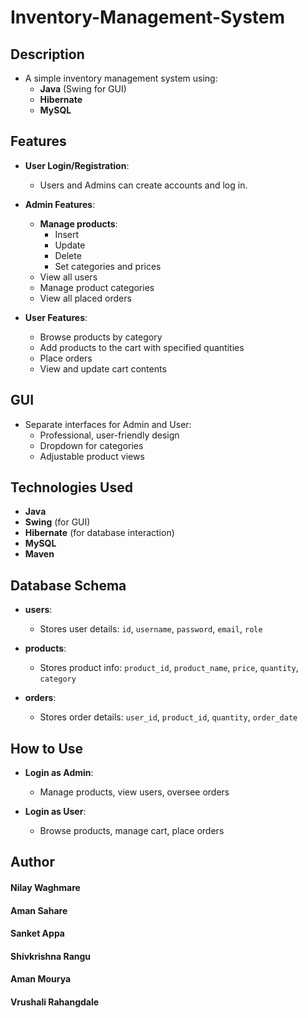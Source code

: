 # Inventory-Management-System

## Description
- A simple inventory management system using:
  - **Java** (Swing for GUI)
  - **Hibernate**
  - **MySQL**

## Features
- **User Login/Registration**:
  - Users and Admins can create accounts and log in.
  
- **Admin Features**:
  - **Manage products**:
    - Insert
    - Update
    - Delete
    - Set categories and prices
  - View all users
  - Manage product categories
  - View all placed orders

- **User Features**:
  - Browse products by category
  - Add products to the cart with specified quantities
  - Place orders
  - View and update cart contents

## GUI
- Separate interfaces for Admin and User:
  - Professional, user-friendly design
  - Dropdown for categories
  - Adjustable product views

## Technologies Used
- **Java**
- **Swing** (for GUI)
- **Hibernate** (for database interaction)
- **MySQL**
- **Maven**

## Database Schema
- **users**:
  - Stores user details: `id`, `username`, `password`, `email`, `role`
  
- **products**:
  - Stores product info: `product_id`, `product_name`, `price`, `quantity`, `category`
  
- **orders**:
  - Stores order details: `user_id`, `product_id`, `quantity`, `order_date`

## How to Use
- **Login as Admin**:
  - Manage products, view users, oversee orders

- **Login as User**:
  - Browse products, manage cart, place orders
    
## Author
#### Nilay Waghmare
#### Aman Sahare
#### Sanket Appa
#### Shivkrishna Rangu
#### Aman Mourya
#### Vrushali Rahangdale







